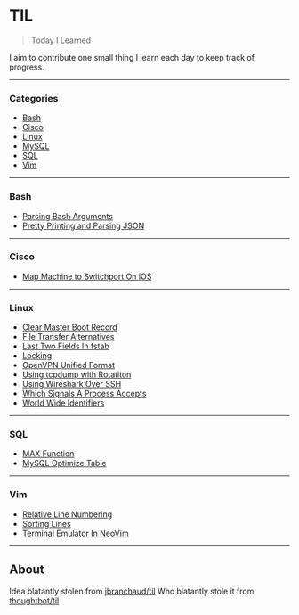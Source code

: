 # TIL

> Today I Learned

I aim to contribute one small thing I learn each day to keep track of progress.

---

### Categories

* [Bash](#bash)
* [Cisco](#cisco)
* [Linux](#linux)
* [MySQL](#mysql)
* [SQL](#sql)
* [Vim](#vim)

---

### Bash

- [Parsing Bash Arguments](bash/parsing-bash-arguments.md)
- [Pretty Printing and Parsing JSON](bash/pretty-printing-and-parsing-json.md)

---

### Cisco

- [Map Machine to Switchport On iOS](cisco/map-machine-to-switchport-on-ios.md)

---

### Linux

- [Clear Master Boot Record](linux/clear-master-boot-record.md)
- [File Transfer Alternatives](linux/file-transfer-alternatives.md)
- [Last Two Fields In fstab](linux/last-two-fields-in-fstab.md)
- [Locking](linux/locking.md)
- [OpenVPN Unified Format](linux/openvpn-unified-format.md)
- [Using tcpdump with Rotatiton](linux/tcpdump-with-rotation.md)
- [Using Wireshark Over SSH](linux/using-wireshark-over-ssh.md)
- [Which Signals A Process Accepts](linux/which-signals-a-process-accepts.md)
- [World Wide Identifiers](linux/world-wide-identifiers.md)

---

### SQL

- [MAX Function](sql/max-function.md)
- [MySQL Optimize Table](sql/mysql-optimize-table.md)

---

### Vim

- [Relative Line Numbering](vim/relative-line-numbering.md)
- [Sorting Lines](vim/sorting-lines.md)
- [Terminal Emulator In NeoVim](vim/terminal-emulator-in-neovim.md)

---

## About

Idea blatantly stolen from [jbranchaud/til](https://github.com/jbranchaud/til)
Who blatantly stole it from [thoughtbot/til](https://github.com/thoughtbot/til)
